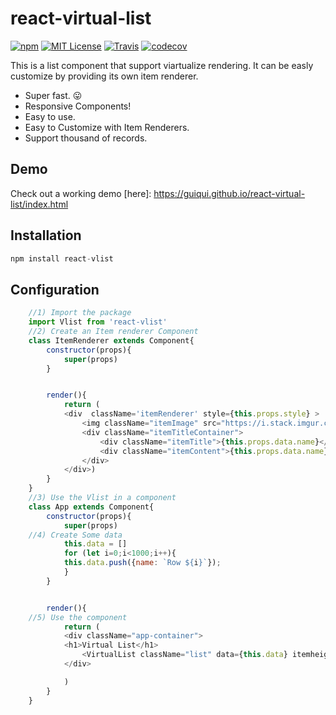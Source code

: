 # react-virtual-list
[![npm](https://img.shields.io/npm/v/react-vlist.svg?style=flat-square)](http://npm.im/react-vlist)
[![MIT License](https://img.shields.io/npm/l/react-list.svg?style=flat-square)](http://opensource.org/licenses/MIT)
[![Travis](https://travis-ci.org/guiqui/react-virtual-list.svg?branch=master&style=flat-square)](https://travis-ci.org/guiqui/react-virtual-list)
[![codecov](https://codecov.io/gh/guiqui/react-virtual-list/branch/master/graph/badge.svg)](https://codecov.io/gh/guiqui/react-virtual-list)

This is a list component that support viartualize rendering.
It can be easly customize by providing its own item renderer.

- Super fast. 😛
- Responsive Components!
- Easy to use.
- Easy to Customize with Item Renderers.
- Support thousand of records.
## Demo
Check out a working demo [here]: https://guiqui.github.io/react-virtual-list/index.html

## Installation
```javascript
npm install react-vlist
```
## Configuration

```javascript
    //1) Import the package
    import Vlist from 'react-vlist'
    //2) Create an Item renderer Component
    class ItemRenderer extends Component{
        constructor(props){    
            super(props)
        }


        render(){
            return (
            <div  className='itemRenderer' style={this.props.style} >
                <img className="itemImage" src="https://i.stack.imgur.com/4QkvN.jpg?s=64&g=1" />
                <div className="itemTitleContainer">  
                    <div className="itemTitle">{this.props.data.name}</div>
                    <div className="itemContent">{this.props.data.name}</div>
                </div>
            </div>)
        }
    }
    //3) Use the Vlist in a component
    class App extends Component{
        constructor(props){
            super(props)
    //4) Create Some data
            this.data = []
            for (let i=0;i<1000;i++){
            this.data.push({name: `Row ${i}`});
            }
        }


        render(){
    //5) Use the component 
            return (
            <div className="app-container">
            <h1>Virtual List</h1>
                <VirtualList className="list" data={this.data} itemheight={50} itemRenderer={ItemRenderer}/>
            </div>

            )
        }
    }
```
